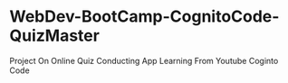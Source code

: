 # WebDev-BootCamp-CognitoCode-QuizMaster
Project On Online Quiz Conducting App Learning From Youtube Coginto Code
